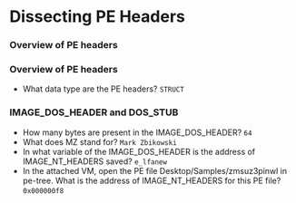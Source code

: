 # Dissecting PE Headers

### Overview of PE headers

### Overview of PE headers
- What data type are the PE headers? `STRUCT`

### IMAGE_DOS_HEADER and DOS_STUB
- How many bytes are present in the IMAGE_DOS_HEADER? `64`
- What does MZ stand for? `Mark Zbikowski`
- In what variable of the IMAGE_DOS_HEADER is the address of IMAGE_NT_HEADERS saved? `e_lfanew`
- In the attached VM, open the PE file Desktop/Samples/zmsuz3pinwl in pe-tree. What is the address of IMAGE_NT_HEADERS for this PE file?<br /> `0x000000f8`


### 

### 

### 

### 
